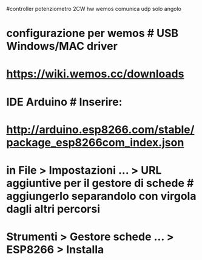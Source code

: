#controller potenziometro 2CW hw wemos comunica udp solo angolo 
# configurazione per wemos # USB Windows/MAC driver 
# https://wiki.wemos.cc/downloads 
# IDE Arduino # Inserire: 
# http://arduino.esp8266.com/stable/package_esp8266com_index.json  
# in File > Impostazioni ... > URL aggiuntive per il gestore di schede # aggiungerlo separandolo con virgola dagli altri percorsi 
# Strumenti > Gestore schede ... > ESP8266 > Installa
